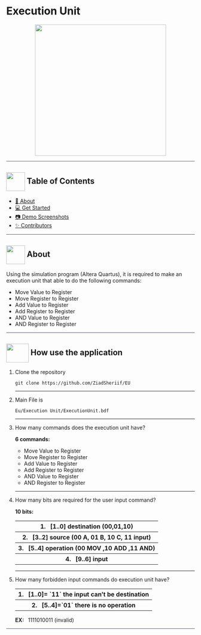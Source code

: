 # Execution Unit
<div align="center">
<img   width= 350px height =350px src="https://anniehuang926860638.files.wordpress.com/2018/10/alu.gif">
</div>

<hr style="background-color: #4b4c60"></hr>

## <img align= center width=50px height=50px src="https://user-images.githubusercontent.com/71986226/154075883-2a5679d2-b411-448f-b423-9565babf35aa.gif"> Table of Contents

- <a href ="#about"> 📙 About</a>
- <a href ="#use"> 💻 Get Started</a>
- <a href ="#Screenshots"> 📷 Demo Screenshots</a>
- <a href ="#Contributors"> ✨ Contributors</a>
<hr style="background-color: #4b4c60"></hr>


## <img align="center"  height =50px src="https://user-images.githubusercontent.com/71986226/154076110-1233d7a8-92c2-4d79-82c1-30e278aa518a.gif"> About <a id = "about"></a>

<p>Using the simulation program (Altera Quartus), it is required to make an execution unit that
able to do the following commands:
<ul>
<li> Move Value to Register</li>
<li> Move Register to Register</li>
<li> Add Value to Register</li>
<li> Add Register to Register</li>
<li> AND Value to Register</li>
<li> AND Register to Register</li>
</ul>
</p>

<hr style="background-color: #4b4c60"></hr>

## <img  align="center" width= 60px height =50px src="https://c.tenor.com/Vbsu0tIL5DwAAAAi/peach-goma.gif"> How use the application  <a id ="use"></a>

<ol>
<li> Clone the repository

```
git clone https://github.com/ZiadSheriif/EU
```

</li>
<hr>
<li> Main File is 

```
Eu/Execution Unit/ExecutionUnit.bdf
```
</li>
<hr>
<li>
How many commands does the execution unit have?
<p>
<b>6 commands:</b>
<br>
<ul>
    <li> Move Value to Register</li>
    <li> Move Register to Register</li>
    <li> Add Value to Register</li>
    <li> Add Register to Register</li>
    <li> AND Value to Register</li>
    <li> AND Register to Register</li>
</p>
</li>
</ul>
<hr>
<li>
How many bits are required for the user input command?
<p>
<b>10 bits:</b>

<table>
<tr><th>1.&ensp; [1..0] destination (00,01,10)</th> </tr>
<tr><th>2.&ensp; [3..2] source (00 A, 01 B, 10 C, 11 input)</th></tr>
<tr><th>3.&ensp; [5..4] operation (00 MOV ,10 ADD ,11 AND)</th></tr>
<tr><th>4. &ensp;[9..6] input</th></tr>
</table>
</p>
</li>
<hr>
<li>
How many forbidden input commands do execution unit have?
<p>
<table>
<tr><th>1. &ensp;[1..0]= `11` the input can’t be destination</th> </tr>
<tr><th>2. &ensp;[5..4]=`01` there is no operation</th></tr>
</table>
<b>EX:</b>&ensp; 1111010011 (invalid)
</p>
</li>
</ol>

<hr style="background-color: #4b4c60"></hr>


<!-- ## <img align= center width=50px height=50px src="https://media4.giphy.com/media/WvmddR1RGXyqDg2MmV/giphy.gif?cid=ecf05e471wxmxcpwvskpks2ztbvgu5111xo90mvqgq3ie1lc&rid=giphy.gif&ct=s"> Demo Screenshots <a id ="Screenshots"></a>

![image](https://user-images.githubusercontent.com/71986226/154477737-3ee9f702-c7d7-48b3-a7c9-81a4404fc420.png)

<hr>

![image](https://user-images.githubusercontent.com/71986226/154478022-cb72d049-a85b-4603-a0e1-936d51d89008.png)
<hr>

![image](https://user-images.githubusercontent.com/71986226/154478143-8ce3937b-8c9c-4f77-a769-9c5b7a4951b1.png)
<hr>

![image](https://user-images.githubusercontent.com/71986226/154477592-60f76602-c47a-4303-ae18-a0dd0b056865.png) -->


<!-- <hr style="background-color: #4b4c60"></hr>

## <img  align="center" width= 40px height =40px src="https://user-images.githubusercontent.com/71986226/154458911-a4ba9a44-a497-4d7e-a7b9-2340b51eeec4.gif"> Contributors <a id ="Contributors"></a> -->

<!-- <table >
  <tr>
     <td align="center"><a href="//https://github.com/ZiadSheriif"><img src="https://avatars.githubusercontent.com/u/71986226?v=4" width="150px;" alt=""/><br /><sub><b>ZiadSheriif</b></sub></a><br /></td>
  </tr>
</table> -->

